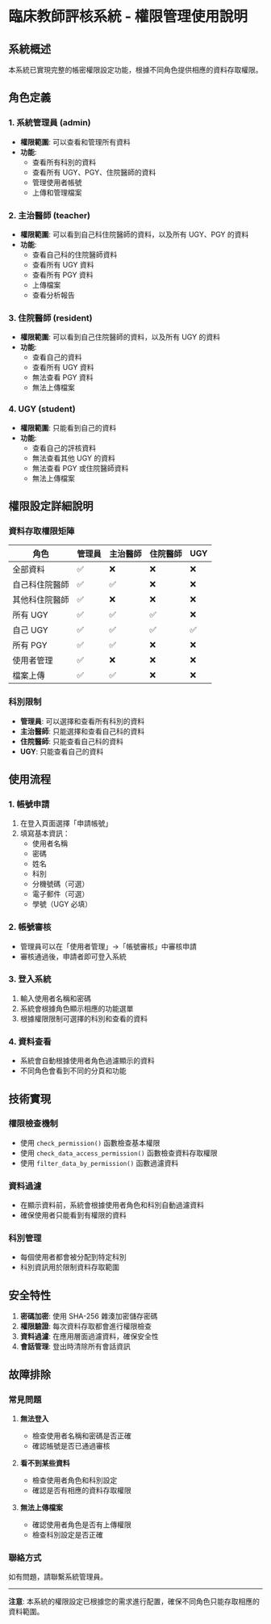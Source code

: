 # 臨床教師評核系統 - 權限管理使用說明

## 系統概述

本系統已實現完整的帳密權限設定功能，根據不同角色提供相應的資料存取權限。

## 角色定義

### 1. 系統管理員 (admin)
- **權限範圍**: 可以查看和管理所有資料
- **功能**: 
  - 查看所有科別的資料
  - 查看所有 UGY、PGY、住院醫師的資料
  - 管理使用者帳號
  - 上傳和管理檔案

### 2. 主治醫師 (teacher)
- **權限範圍**: 可以看到自己科住院醫師的資料，以及所有 UGY、PGY 的資料
- **功能**:
  - 查看自己科的住院醫師資料
  - 查看所有 UGY 資料
  - 查看所有 PGY 資料
  - 上傳檔案
  - 查看分析報告

### 3. 住院醫師 (resident)
- **權限範圍**: 可以看到自己住院醫師的資料，以及所有 UGY 的資料
- **功能**:
  - 查看自己的資料
  - 查看所有 UGY 資料
  - 無法查看 PGY 資料
  - 無法上傳檔案

### 4. UGY (student)
- **權限範圍**: 只能看到自己的資料
- **功能**:
  - 查看自己的評核資料
  - 無法查看其他 UGY 的資料
  - 無法查看 PGY 或住院醫師資料
  - 無法上傳檔案

## 權限設定詳細說明

### 資料存取權限矩陣

| 角色 | 管理員 | 主治醫師 | 住院醫師 | UGY |
|------|--------|----------|----------|-----|
| 全部資料 | ✅ | ❌ | ❌ | ❌ |
| 自己科住院醫師 | ✅ | ✅ | ❌ | ❌ |
| 其他科住院醫師 | ✅ | ❌ | ❌ | ❌ |
| 所有 UGY | ✅ | ✅ | ✅ | ❌ |
| 自己 UGY | ✅ | ✅ | ✅ | ✅ |
| 所有 PGY | ✅ | ✅ | ❌ | ❌ |
| 使用者管理 | ✅ | ❌ | ❌ | ❌ |
| 檔案上傳 | ✅ | ✅ | ❌ | ❌ |

### 科別限制

- **管理員**: 可以選擇和查看所有科別的資料
- **主治醫師**: 只能選擇和查看自己科的資料
- **住院醫師**: 只能查看自己科的資料
- **UGY**: 只能查看自己的資料

## 使用流程

### 1. 帳號申請
1. 在登入頁面選擇「申請帳號」
2. 填寫基本資訊：
   - 使用者名稱
   - 密碼
   - 姓名
   - 科別
   - 分機號碼（可選）
   - 電子郵件（可選）
   - 學號（UGY 必填）

### 2. 帳號審核
- 管理員可以在「使用者管理」→「帳號審核」中審核申請
- 審核通過後，申請者即可登入系統

### 3. 登入系統
1. 輸入使用者名稱和密碼
2. 系統會根據角色顯示相應的功能選單
3. 根據權限限制可選擇的科別和查看的資料

### 4. 資料查看
- 系統會自動根據使用者角色過濾顯示的資料
- 不同角色會看到不同的分頁和功能

## 技術實現

### 權限檢查機制
- 使用 `check_permission()` 函數檢查基本權限
- 使用 `check_data_access_permission()` 函數檢查資料存取權限
- 使用 `filter_data_by_permission()` 函數過濾資料

### 資料過濾
- 在顯示資料前，系統會根據使用者角色和科別自動過濾資料
- 確保使用者只能看到有權限的資料

### 科別管理
- 每個使用者都會被分配到特定科別
- 科別資訊用於限制資料存取範圍

## 安全特性

1. **密碼加密**: 使用 SHA-256 雜湊加密儲存密碼
2. **權限驗證**: 每次資料存取都會進行權限檢查
3. **資料過濾**: 在應用層面過濾資料，確保安全性
4. **會話管理**: 登出時清除所有會話資訊

## 故障排除

### 常見問題

1. **無法登入**
   - 檢查使用者名稱和密碼是否正確
   - 確認帳號是否已通過審核

2. **看不到某些資料**
   - 檢查使用者角色和科別設定
   - 確認是否有相應的資料存取權限

3. **無法上傳檔案**
   - 確認使用者角色是否有上傳權限
   - 檢查科別設定是否正確

### 聯絡方式
如有問題，請聯繫系統管理員。

---

**注意**: 本系統的權限設定已根據您的需求進行配置，確保不同角色只能存取相應的資料範圍。
